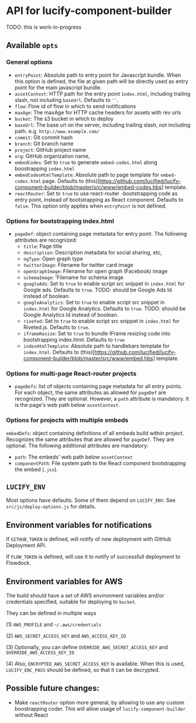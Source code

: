 
# API for lucify-component-builder

TODO: this is work-in-progress

## Available `opts`

### General options

- `entryPoint`: Absolute path to entry point for Javascript bundle. When this option is defined, the file at given path will be directly used as entry point for the main javascript bundle.
- `assetContext`: HTTP path for the entry point `ìndex.html`, including trailing slash, not including `baseUrl`. Defaults to `''`.
- `flow`: Flow id of flow in which to send notifications
- `maxAge`: The maxAge for HTTP cache headers for assets with rev urls
- `bucket`: The s3 bucket in which to deploy
- `baseUrl`: The base url on the server, including trailing slash, not including path. e.g. `http://www.example.com/`
- `commit`: Git commit hash
- `branch`: Git branch name
- `project`: GitHub project name
- `org`: GitHub organization name,
- `embedCodes`: Set to `true` to generate `embed-codes.html` along boostrapping `index.html`
- `embedCodesHtmlTemplate`: Absolute path to page template for `embed-codes.html` page. Defaults to (this)[https://github.com/lucified/lucify-component-builder/blob/master/src/www/embed-codes.hbs] template.
- `reactRouter`: Set to `true` to use react-router -bootstrapping code as entry point, instead of bootstrapping as React component. Defaults to `false`. This option only applies when `entryPoint` is not defined.

### Options for bootstrapping index.html

- `pageDef`: object containing page metadata for entry point. The following attributes are recognized:
    + `title`: Page title
    + `description`: Description metadata for social sharing, etc,
    + `ogType`: Open graph type
    + `twitterImage`: Filename for twitter card image
    + `openGraphImage`: Filename for open graph (Facebook) image
    + `schemaImage`: 'Filename for schema image
    + `googleAds`: Set to `true` to enable script src snippet in `index.html` for Google ads. Defaults to `true`. TODO: should be Google Ads Id instead of boolean.
    + `googleAnalytics`: Set to `true` to enable script src snippet in `index.html` for Google Analytics. Defaults to `true`. TODO: should be Google Analytics Id instead of boolean.
    + `riveted`: Set to `true` to enable script src snippet in `index.html` for Riveted.js. Defaults to `true`.
    + `iframeResize`: Set to `true` to bundle IFrame resizing code into bootstrapping index.html. Defaults to `true`
    + `indexHtmlTemplate`: Absolute path to handlebars template for `index.html`. Defaults to (this)[https://github.com/lucified/lucify-component-builder/blob/master/src/www/embed.hbs] template.

### Options for multi-page React-router projects

- `pageDefs`: list of objects containing page metadata for all entry points. For each object, the same attributes as allowed for `pageDef` are recognized. They are optional. However, a `path` attribute is mandatory. It is the page's web path below `assetContext`.

### Options for projects with multiple embeds

`embedDefs`: object containing definitions of all embeds build within project. Recognizes the same attributes that are allowed for `pageDef`. They are optional. The following additional attributes are mandatory:
- `path`: The embeds' web path below `assetContext`
- `componentPath`: File system path to the React component bootstrapping the embed (`.jsx`).

## `LUCIFY_ENV`

Most options have defaults. Some of them depend on `LUCIFY_ENV`. See `src/js/deploy-options.js` for details.

## Environment variables for notifications

If `GITHUB_TOKEN` is defined, will notify of new deployment with GitHub Deployment API.

If `FLOW_TOKEN` is defined, will use it to notify of successfull deployment to Flowdock.

## Environment variables for AWS

The build should have a set of AWS environment variables and/or credentials specified, suitable for deploying to `bucket`.

They can be defined in multiple ways

(1) `AWS_PROFILE` and `~/.aws/credentials`

(2) `AWS_SECRET_ACCESS_KEY` and `AWS_ACCESS_KEY_ID`

(3) Optionally, you can define `OVERRIDE_AWS_SECRET_ACCESS_KEY` and `OVERRIDE_AWS_ACCESS_KEY_ID`

(4) Also, `ENCRYPTED_AWS_SECRET_ACCESS_KEY` is available. When this is used, `LUCIFY_ENC_PASS` should be defined, so that it can be decrypted.

## Possible future changes:

- Make `reactRouter` option more general, by allowing to use any custom boostrapping coder. This will allow usage of `lucify-component-builder` without React



